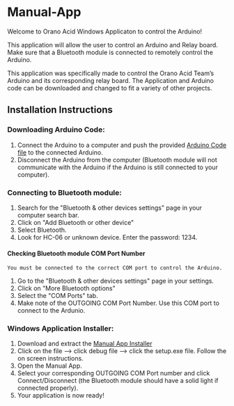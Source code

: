 # Manual-App

Welcome to Orano Acid Windows Applicaton to control the Arduino! <br>

This application will allow the user to control an Arduino and Relay board. Make sure that a Bluetooth module is connected to remotely control the Arduino. <br>

This application was specifically made to control the Orano Acid Team’s Arduino and its corresponding relay board. The Application and Arduino code can be downloaded and changed to fit a variety of other projects. <br>

## Installation Instructions <br>

### Downloading Arduino Code: <br>
1.	Connect the Arduino to a computer and push the provided [Arduino Code file](https://github.com/estrlee/Manual-App/blob/master/windows_arduinocode.zip) to the connected Arduino.
2.	Disconnect the Arduino from the computer (Bluetooth module will not communicate with the Arduino if the Arduino is still connected to your computer).

### Connecting to Bluetooth module: <br>
1.	Search for the "Bluetooth & other devices settings" page in your computer search bar. 
2.  Click on "Add Bluetooth or other device"
3.  Select Bluetooth.
4.  Look for HC-06 or unknown device. Enter the password: 1234.

#### Checking Bluetooth module COM Port Number
    You must be connected to the correct COM port to control the Arduino.
1.	Go to the "Bluetooth & other devices settings" page in your settings.
2.	Click on "More Bluetooth options"
3.  Select the "COM Ports" tab.
4.  Make note of the OUTGOING COM Port Number. Use this COM port to connect to the Ardunio. 

### Windows Application Installer: <br>
1.	Download and extract the [Manual App Installer](https://github.com/estrlee/Manual-App/blob/master/Manual%20App%20Installer.zip)
2.	Click on the file --> click debug file --> click the setup.exe file. Follow the on screen instructions.
3.	Open the Manual App.
4.	Select your corresponding OUTGOING COM Port number and click Connect/Disconnect (the Bluetooth module should have a solid light if connected properly).
5.	Your application is now ready!

